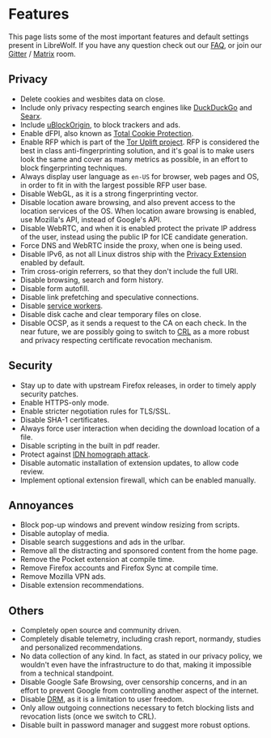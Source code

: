 # Features

This page lists some of the most important features and default settings present
in LibreWolf. If you have any question check out our [FAQ](/docs/faq), or join
our [Gitter](https://gitter.im/librewolf-community/librewolf) /
[Matrix](https://matrix.to/#/#librewolf:matrix.org) room.

## Privacy

- Delete cookies and wesbites data on close.
- Include only privacy respecting search engines like
  [DuckDuckGo](https://duckduckgo.com/) and
  [Searx](https://searx.github.io/searx/).
- Include [uBlockOrigin](https://ublockorigin.com/), to block trackers and ads.
- Enable dFPI, also known as
  [Total Cookie Protection](https://blog.mozilla.org/security/2021/02/23/total-cookie-protection/).
- Enable RFP which is part of the
  [Tor Uplift project](https://wiki.mozilla.org/Security/Fingerprinting). RFP is
  considered the best in class anti-fingerprinting solution, and it's goal is to
  make users look the same and cover as many metrics as possible, in an effort
  to block fingerprinting techniques.
- Always display user language as `en-US` for browser, web pages and OS, in
  order to fit in with the largest possible RFP user base.
- Disable WebGL, as it is a strong fingerprinting vector.
- Disable location aware browsing, and also prevent access to the location
  services of the OS. When location aware browsing is enabled, use Mozilla's
  API, instead of Google's API.
- Disable WebRTC, and when it is enabled protect the private IP address of the
  user, instead using the public IP for ICE candidate generation.
- Force DNS and WebRTC inside the proxy, when one is being used.
- Disable IPv6, as not all Linux distros ship with the
  [Privacy Extension](https://datatracker.ietf.org/doc/html/rfc3041#section-2.3)
  enabled by default.
- Trim cross-origin referrers, so that they don't include the full URI.
- Disable browsing, search and form history.
- Disable form autofill.
- Disable link prefetching and speculative connections.
- Disable
  [service workers](https://bugzilla.mozilla.org/show_bug.cgi?id=1320796#c1).
- Disable disk cache and clear temporary files on close.
- Disable OCSP, as it sends a request to the CA on each check. In the near
  future, we are possibly going to switch to
  [CRL](https://en.wikipedia.org/wiki/Certificate_revocation_list) as a more
  robust and privacy respecting certificate revocation mechanism.

## Security

- Stay up to date with upstream Firefox releases, in order to timely apply
  security patches.
- Enable HTTPS-only mode.
- Enable stricter negotiation rules for TLS/SSL.
- Disable SHA-1 certificates.
- Always force user interaction when deciding the download location of a file.
- Disable scripting in the built in pdf reader.
- Protect against
  [IDN homograph attack](https://en.wikipedia.org/wiki/IDN_homograph_attack).
- Disable automatic installation of extension updates, to allow code review.
- Implement optional extension firewall, which can be enabled manually.

## Annoyances

- Block pop-up windows and prevent window resizing from scripts.
- Disable autoplay of media.
- Disable search suggestions and ads in the urlbar.
- Remove all the distracting and sponsored content from the home page.
- Remove the Pocket extension at compile time.
- Remove Firefox accounts and Firefox Sync at compile time.
- Remove Mozilla VPN ads.
- Disable extension recommendations.

## Others

- Completely open source and community driven.
- Completely disable telemetry, including crash report, normandy, studies and
  personalized recommendations.
- No data collection of any kind. In fact, as stated in our privacy policy, we
  wouldn't even have the infrastructure to do that, making it impossible from a
  technical standpoint.
- Disable Google Safe Browsing, over censorship concerns, and in an effort to
  prevent Google from controlling another aspect of the internet.
- Disable [DRM](https://www.eff.org/issues/drm), as it is a limitation to user
  freedom.
- Only allow outgoing connections necessary to fetch blocking lists and
  revocation lists (once we switch to CRL).
- Disable built in password manager and suggest more robust options.
